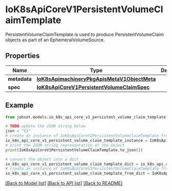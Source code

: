 # IoK8sApiCoreV1PersistentVolumeClaimTemplate

PersistentVolumeClaimTemplate is used to produce PersistentVolumeClaim objects as part of an EphemeralVolumeSource.

## Properties

Name | Type | Description | Notes
------------ | ------------- | ------------- | -------------
**metadata** | [**IoK8sApimachineryPkgApisMetaV1ObjectMeta**](IoK8sApimachineryPkgApisMetaV1ObjectMeta.md) |  | [optional] 
**spec** | [**IoK8sApiCoreV1PersistentVolumeClaimSpec**](IoK8sApiCoreV1PersistentVolumeClaimSpec.md) |  | 

## Example

```python
from jobset.models.io_k8s_api_core_v1_persistent_volume_claim_template import IoK8sApiCoreV1PersistentVolumeClaimTemplate

# TODO update the JSON string below
json = "{}"
# create an instance of IoK8sApiCoreV1PersistentVolumeClaimTemplate from a JSON string
io_k8s_api_core_v1_persistent_volume_claim_template_instance = IoK8sApiCoreV1PersistentVolumeClaimTemplate.from_json(json)
# print the JSON string representation of the object
print(IoK8sApiCoreV1PersistentVolumeClaimTemplate.to_json())

# convert the object into a dict
io_k8s_api_core_v1_persistent_volume_claim_template_dict = io_k8s_api_core_v1_persistent_volume_claim_template_instance.to_dict()
# create an instance of IoK8sApiCoreV1PersistentVolumeClaimTemplate from a dict
io_k8s_api_core_v1_persistent_volume_claim_template_from_dict = IoK8sApiCoreV1PersistentVolumeClaimTemplate.from_dict(io_k8s_api_core_v1_persistent_volume_claim_template_dict)
```
[[Back to Model list]](../README.md#documentation-for-models) [[Back to API list]](../README.md#documentation-for-api-endpoints) [[Back to README]](../README.md)


